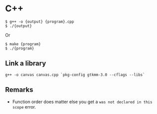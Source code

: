 # C++

```
$ g++ -o {output} {program}.cpp
$ ./{output}
```

Or

```
$ make {program}
$ ./{program}
```

## Link a library

```
g++ -o canvas canvas.cpp `pkg-config gtkmm-3.0 --cflags --libs`
```

## Remarks

- Function order does matter else you get a `was not declared in this scope` error.
